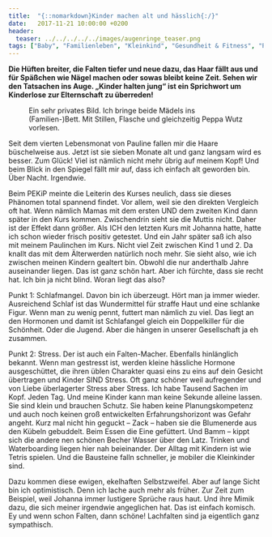 ```yaml
---
title:  "{::nomarkdown}Kinder machen alt und hässlich{:/}"
date:   2017-11-21 10:00:00 +0200
header:
  teaser: ../../../../../images/augenringe_teaser.png
tags: ["Baby", "Familienleben", "Kleinkind", "Gesundheit & Fitness", "Partnerschaft", "Sozialleben"]
---
```


**Die Hüften breiter, die Falten tiefer und neue dazu, das Haar fällt aus und für Späßchen wie Nägel machen oder sowas bleibt keine Zeit. Sehen wir den Tatsachen ins Auge. „Kinder halten jung“ ist ein Sprichwort um Kinderlose zur Elternschaft zu überreden!**

<figure>
  <img src="../../../../../images/augenringe.png" alt="">
  <figcaption>Ein sehr privates Bild. Ich bringe beide Mädels ins (Familien-)Bett. Mit Stillen, Flasche und gleichzeitig Peppa Wutz vorlesen.</figcaption>
</figure>


Seit dem vierten Lebensmonat von Pauline fallen mir die Haare büschelweise aus. Jetzt ist sie sieben Monate alt und ganz langsam wird es besser. Zum Glück! Viel ist nämlich nicht mehr übrig auf meinem Kopf! Und beim Blick in den Spiegel fällt mir auf, dass ich einfach alt geworden bin. Über Nacht. Irgendwie.

Beim PEKiP meinte die Leiterin des Kurses neulich, dass sie dieses Phänomen total spannend findet. Vor allem, weil sie den direkten Vergleich oft hat. Wenn nämlich Mamas mit dem ersten UND dem zweiten Kind dann später in den Kurs kommen. Zwischendrin sieht sie die Muttis nicht. Daher ist der Effekt dann größer. Als ICH den letzten Kurs mit Johanna hatte, hatte ich schon wieder frisch positiv getestet. Und ein Jahr später saß ich also mit meinem Paulinchen im Kurs. Nicht viel Zeit zwischen Kind 1 und 2. Da knallt das mit dem Älterwerden natürlich noch mehr. Sie sieht also, wie ich zwischen meinen Kindern gealtert bin. Obwohl die nur anderthalb Jahre auseinander liegen. Das ist ganz schön hart. Aber ich fürchte, dass sie recht hat. Ich bin ja nicht blind. Woran liegt das also? 

Punkt 1: Schlafmangel. Davon bin ich überzeugt. Hört man ja immer wieder. Ausreichend Schlaf ist das Wundermittel für straffe Haut und eine schlanke Figur. Wenn man zu wenig pennt, futtert man nämlich zu viel. Das liegt an den Hormonen und damit ist Schlafangel gleich ein Doppelkiller für die Schönheit. Oder die Jugend. Aber die hängen in unserer Gesellschaft ja eh zusammen. 

Punkt 2: Stress. Der ist auch ein Falten-Macher. Ebenfalls hinlänglich bekannt. Wenn man gestresst ist, werden kleine hässliche Hormone ausgeschüttet, die ihren üblen Charakter quasi eins zu eins auf dein Gesicht übertragen und Kinder SIND Stress. Oft ganz schöner weil aufregender und von Liebe überlagerter Stress aber Stress. Ich habe Tausend Sachen im Kopf. Jeden Tag. Und meine Kinder kann man keine Sekunde alleine lassen. Sie sind klein und brauchen Schutz. Sie haben keine Planungskompetenz und auch noch keinen groß entwickelten Erfahrungshorizont was Gefahr angeht. Kurz mal nicht hin geguckt – Zack – haben sie die Blumenerde aus den Kübeln gebuddelt. Beim Essen die Eine gefüttert. Und Bamm – kippt sich die andere nen schönen Becher Wasser über den Latz. Trinken und Waterboarding liegen hier nah beieinander. Der Alltag mit Kindern ist wie Tetris spielen. Und die Bausteine falln schneller, je mobiler die Kleinkinder sind.

Dazu kommen diese ewigen, ekelhaften Selbstzweifel. Aber auf lange Sicht bin ich optimistisch. Denn ich lache auch mehr als früher. Zur Zeit zum Beispiel, weil Johanna immer lustigere Sprüche raus haut. Und ihre Mimik dazu, die sich meiner irgendwie angeglichen hat. Das ist einfach komisch. Ey und wenn schon Falten, dann schöne! Lachfalten sind ja eigentlich ganz sympathisch. 





















